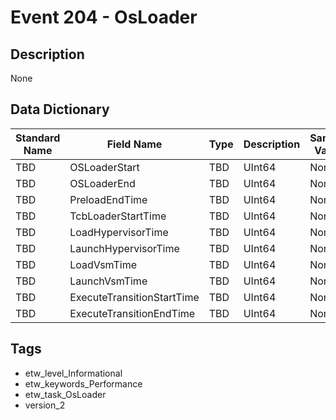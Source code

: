 # Event 204 - OsLoader

## Description
None

## Data Dictionary
|Standard Name|Field Name|Type|Description|Sample Value|
|---|---|---|---|---|
|TBD|OSLoaderStart|TBD|UInt64|None|None|
|TBD|OSLoaderEnd|TBD|UInt64|None|None|
|TBD|PreloadEndTime|TBD|UInt64|None|None|
|TBD|TcbLoaderStartTime|TBD|UInt64|None|None|
|TBD|LoadHypervisorTime|TBD|UInt64|None|None|
|TBD|LaunchHypervisorTime|TBD|UInt64|None|None|
|TBD|LoadVsmTime|TBD|UInt64|None|None|
|TBD|LaunchVsmTime|TBD|UInt64|None|None|
|TBD|ExecuteTransitionStartTime|TBD|UInt64|None|None|
|TBD|ExecuteTransitionEndTime|TBD|UInt64|None|None|

## Tags
* etw_level_Informational
* etw_keywords_Performance
* etw_task_OsLoader
* version_2